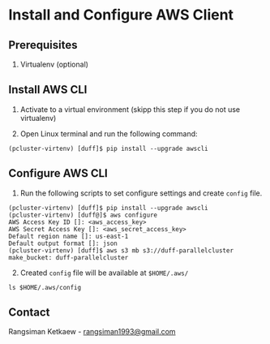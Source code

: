 # Install and Configure AWS Client

## Prerequisites

1. Virtualenv (optional)

## Install AWS CLI

1. Activate to a virtual environment (skipp this step if you do not use virtualenv)

2. Open Linux terminal and run the following command:

```
(pcluster-virtenv) [duff]$ pip install --upgrade awscli
```

## Configure AWS CLI

1. Run the following scripts to set configure settings and create `config` file. 

```
(pcluster-virtenv) [duff]$ pip install --upgrade awscli
(pcluster-virtenv) [duff@]$ aws configure
AWS Access Key ID []: <aws_access_key>
AWS Secret Access Key []: <aws_secret_access_key>
Default region name []: us-east-1
Default output format []: json
(pcluster-virtenv) [duff]$ aws s3 mb s3://duff-parallelcluster
make_bucket: duff-parallelcluster 
```

2. Created `config` file will be available at `$HOME/.aws/`

```
ls $HOME/.aws/config
```

## Contact

Rangsiman Ketkaew - rangsiman1993@gmail.com
